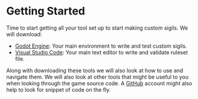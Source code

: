 # Getting Started

Time to start getting all your tool set up to start making custom sigils. We will download:

-   [Godot Engine](https://godotengine.org): Your main environment to write and test custom sigils.
-   [Visual Studio Code](https://code.visualstudio.com): Your main text editor to write and validate ruleset file.

Along with downloading these tools we will also look at how to use and navigate them. We will also look at other tools that might be useful to you when looking through the game source code. A [GitHub](https://github.com) account might also help to look for snippet of code on the fly.
